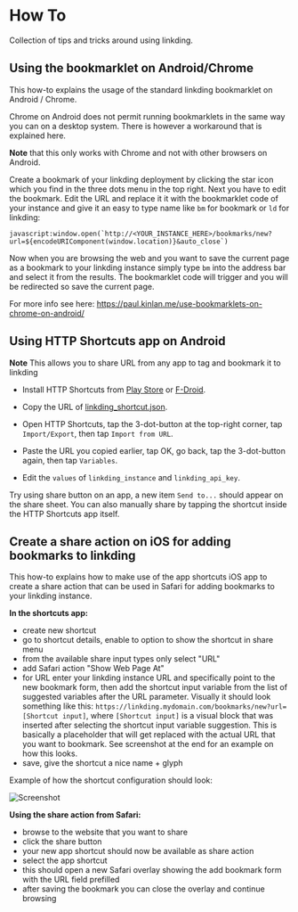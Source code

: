 # How To

Collection of tips and tricks around using linkding.

## Using the bookmarklet on Android/Chrome

This how-to explains the usage of the standard linkding bookmarklet on Android / Chrome. 

Chrome on Android does not permit running bookmarklets in the same way you can on a desktop system. There is however a workaround that is explained here.

**Note** that this only works with Chrome and not with other browsers on Android.

Create a bookmark of your linkding deployment by clicking the star icon which you find in the three dots menu in the top right. Next you have to edit the bookmark. Edit the URL and replace it it with the bookmarklet code of your instance and give it an easy to type name like `bm` for bookmark or `ld` for linkding:

```
javascript:window.open(`http://<YOUR_INSTANCE_HERE>/bookmarks/new?url=${encodeURIComponent(window.location)}&auto_close`)
```

Now when you are browsing the web and you want to save the current page as a bookmark to your linkding instance simply type `bm` into the address bar and select it from the results. The bookmarklet code will trigger and you will be redirected so save the current page.

For more info see here: https://paul.kinlan.me/use-bookmarklets-on-chrome-on-android/

## Using HTTP Shortcuts app on Android

**Note** This allows you to share URL from any app to tag and bookmark it to linkding

- Install HTTP Shortcuts from [Play Store](https://play.google.com/store/apps/details?id=ch.rmy.android.http_shortcuts) or [F-Droid](https://f-droid.org/en/packages/ch.rmy.android.http_shortcuts/).

- Copy the URL of [linkding_shortcut.json](https://raw.githubusercontent.com/sissbruecker/linkding/master/docs/linkding_shortcut.json).

- Open HTTP Shortcuts, tap the 3-dot-button at the top-right corner, tap `Import/Export`, then tap `Import from URL`.

- Paste the URL you copied earlier, tap OK, go back, tap the 3-dot-button again, then tap `Variables`.

- Edit the `values` of `linkding_instance` and `linkding_api_key`.

Try using share button on an app, a new item `Send to...` should appear on the share sheet. You can also manually share by tapping the shortcut inside the HTTP Shortcuts app itself.

## Create a share action on iOS for adding bookmarks to linkding

This how-to explains how to make use of the app shortcuts iOS app to create a share action that can be used in Safari for adding bookmarks to your linkding instance.

**In the shortcuts app:**
- create new shortcut
- go to shortcut details, enable to option to show the shortcut in share menu
- from the available share input types only select "URL"
- add Safari action "Show Web Page At"
- for URL enter your linkding instance URL and specifically point to the new bookmark form, then add the shortcut input variable from the list of suggested variables after the URL parameter. Visually it should look something like this: `https://linkding.mydomain.com/bookmarks/new?url=[Shortcut input]`, where `[Shortcut input]` is a visual block that was inserted after selecting the shortcut input variable suggestion. This is basically a placeholder that will get replaced with the actual URL that you want to bookmark. See screenshot at the end for an example on how this looks.
- save, give the shortcut a nice name + glyph

Example of how the shortcut configuration should look:

![Screenshot](/docs/ios-app-shortcut-example.png?raw=true "Screenshot demonstrating how to insert the input placeholder into the URL")

**Using the share action from Safari:**
- browse to the website that you want to share
- click the share button
- your new app shortcut should now be available as share action
- select the app shortcut
- this should open a new Safari overlay showing the add bookmark form with the URL field prefilled
- after saving the bookmark you can close the overlay and continue browsing

